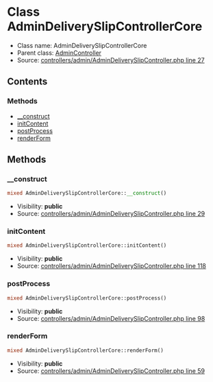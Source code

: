 Class AdminDeliverySlipControllerCore
=====================





* Class name: AdminDeliverySlipControllerCore
* Parent class: [AdminController](class.AdminControllerCore.md)
* Source: [controllers/admin/AdminDeliverySlipController.php line 27](https://github.com/PrestaShop/PrestaShop/blob/1.6.0.9/controllers/admin/AdminDeliverySlipController.php#L27)


Contents
--------



### Methods

* [__construct](#method-__construct)
* [initContent](#method-initContent)
* [postProcess](#method-postProcess)
* [renderForm](#method-renderForm)






Methods
-------


### <a name="method-__construct"></a>__construct

```php
mixed AdminDeliverySlipControllerCore::__construct()
```





* Visibility: **public**
* Source: [controllers/admin/AdminDeliverySlipController.php line 29](https://github.com/PrestaShop/PrestaShop/blob/1.6.0.9/controllers/admin/AdminDeliverySlipController.php#L29)




### <a name="method-initContent"></a>initContent

```php
mixed AdminDeliverySlipControllerCore::initContent()
```





* Visibility: **public**
* Source: [controllers/admin/AdminDeliverySlipController.php line 118](https://github.com/PrestaShop/PrestaShop/blob/1.6.0.9/controllers/admin/AdminDeliverySlipController.php#L118)




### <a name="method-postProcess"></a>postProcess

```php
mixed AdminDeliverySlipControllerCore::postProcess()
```





* Visibility: **public**
* Source: [controllers/admin/AdminDeliverySlipController.php line 98](https://github.com/PrestaShop/PrestaShop/blob/1.6.0.9/controllers/admin/AdminDeliverySlipController.php#L98)




### <a name="method-renderForm"></a>renderForm

```php
mixed AdminDeliverySlipControllerCore::renderForm()
```





* Visibility: **public**
* Source: [controllers/admin/AdminDeliverySlipController.php line 59](https://github.com/PrestaShop/PrestaShop/blob/1.6.0.9/controllers/admin/AdminDeliverySlipController.php#L59)




